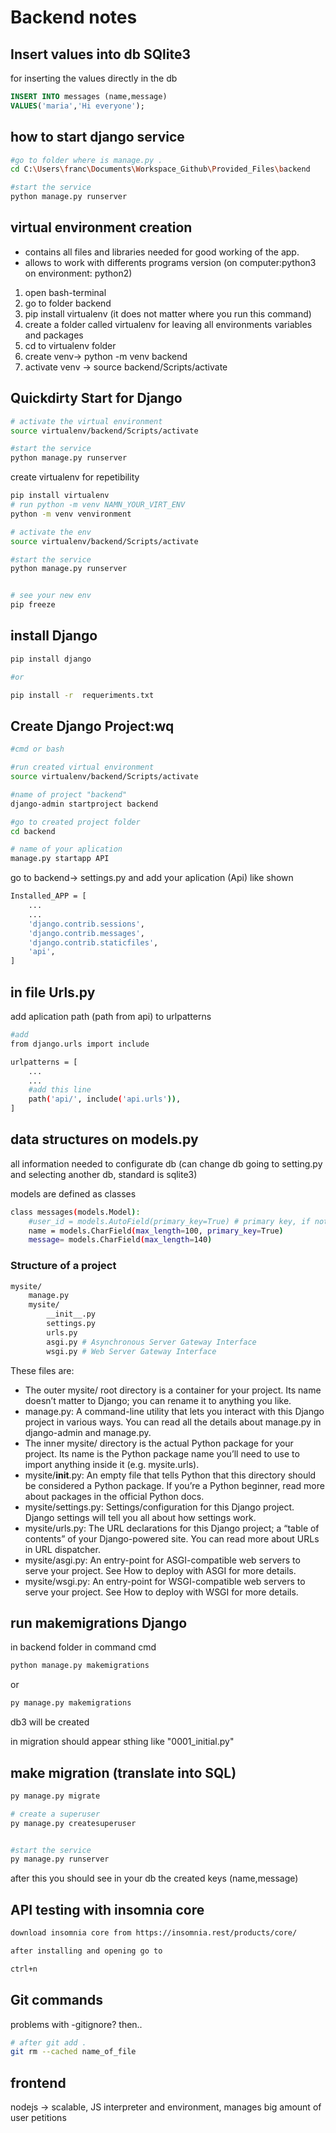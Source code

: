 # Backend notes

## Insert values into db SQlite3

for inserting the values directly in the db

```SQL
INSERT INTO messages (name,message)
VALUES('maria','Hi everyone');
```

## how to start  django service

``` bash
#go to folder where is manage.py .
cd C:\Users\franc\Documents\Workspace_Github\Provided_Files\backend

#start the service
python manage.py runserver  

```

## virtual environment creation

- contains all files and libraries needed for good working of the app.
- allows to work with differents programs version (on computer:python3 on environment: python2)

1. open bash-terminal
2. go to folder backend
3. pip install virtualenv (it does not matter where you run this command)
4. create a folder called virtualenv for leaving all environments variables and packages
5. cd to virtualenv folder
6. create venv-> python -m venv backend
7. activate venv ->  source backend/Scripts/activate

## Quickdirty Start for Django

```bash
# activate the virtual environment
source virtualenv/backend/Scripts/activate

#start the service
python manage.py runserver  

```

create virtualenv for repetibility

```bash
pip install virtualenv
# run python -m venv NAMN_YOUR_VIRT_ENV
python -m venv venvironment

# activate the env
source virtualenv/backend/Scripts/activate

#start the service
python manage.py runserver  


# see your new env
pip freeze
```

## install Django

```bash
pip install django

#or

pip install -r  requeriments.txt
```

## Create Django Project:wq

```bash
#cmd or bash

#run created virtual environment 
source virtualenv/backend/Scripts/activate

#name of project "backend"
django-admin startproject backend

#go to created project folder
cd backend

# name of your aplication
manage.py startapp API

```

go to backend-> settings.py and add your aplication (Api) like shown

```bash
Installed_APP = [
    ...
    ...
    'django.contrib.sessions',
    'django.contrib.messages',
    'django.contrib.staticfiles',
    'api',        
]
```

## in file Urls.py

add aplication path (path from api) to urlpatterns

```bash
#add
from django.urls import include

urlpatterns = [
    ...
    ...
    #add this line
    path('api/', include('api.urls')),
]
```

## data structures on models.py

all information needed to configurate db (can change db going to setting.py and selecting another db, standard is sqlite3)

models are defined as classes

```bash
class messages(models.Model):
    #user_id = models.AutoField(primary_key=True) # primary key, if not django creates it anyway
    name = models.CharField(max_length=100, primary_key=True)
    message= models.CharField(max_length=140)
```

### Structure of a project

```bash
mysite/
    manage.py
    mysite/
        __init__.py
        settings.py
        urls.py
        asgi.py # Asynchronous Server Gateway Interface
        wsgi.py # Web Server Gateway Interface
```

These files are:

- The outer mysite/ root directory is a container for your project. Its name doesn’t matter to Django; you can rename it to anything you like.
- manage.py: A command-line utility that lets you interact with this Django project in various ways. You can read all the details about manage.py in django-admin and manage.py.
- The inner mysite/ directory is the actual Python package for your project. Its name is the Python package name you’ll need to use to import anything inside it (e.g. mysite.urls).
- mysite/**init**.py: An empty file that tells Python that this directory should be considered a Python package. If you’re a Python beginner, read more about packages in the official Python docs.
- mysite/settings.py: Settings/configuration for this Django project. Django settings will tell you all about how settings work.
- mysite/urls.py: The URL declarations for this Django project; a “table of contents” of your Django-powered site. You can read more about URLs in URL dispatcher.
- mysite/asgi.py: An entry-point for ASGI-compatible web servers to serve your project. See How to deploy with ASGI for more details.
- mysite/wsgi.py: An entry-point for WSGI-compatible web servers to serve your project. See How to deploy with WSGI for more details.

## run makemigrations Django

in backend folder in command cmd

 ```cmd
python manage.py makemigrations
```

or

```bash
py manage.py makemigrations
```

db3 will be created

in migration should appear sthing like "0001_initial.py"

## make migration (translate into SQL)

```bash
py manage.py migrate

# create a superuser
py manage.py createsuperuser


#start the service
py manage.py runserver  
```

after this you should see in your db the created keys (name,message)

## API testing with insomnia core

``` bash
download insomnia core from https://insomnia.rest/products/core/

after installing and opening go to 

ctrl+n

```

## Git commands

problems with -gitignore? then..

```bash
# after git add .
git rm --cached name_of_file
```

## frontend

nodejs -> scalable, JS interpreter and environment, manages big amount of user petitions



